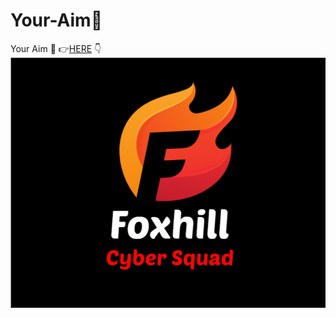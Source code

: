 # Your-Aim🦊
 Your Aim  🦊  :point_right:[HERE](https://github.com/foxhill-cyber-squad/Your-Aim)
:point_down:
 ![fcs](fcs1.jpg)

 
